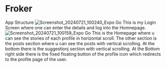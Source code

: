 # Froker
App Structure
![Screenshot_20240721_100240_Expo Go](https://github.com/user-attachments/assets/33213e96-32f7-47dd-a253-6b898bf55a3a)
This is my Login Screen where one can enter the details and log into the Homnepage.
![Screenshot_20240721_100159_Expo Go](https://github.com/user-attachments/assets/5040ffb7-bbc1-4d64-a36c-22c4e02d7cc6)
This is the Homepage where u can see the stories of each profile in horizontal scroll.
The other section is the posts section where u can see the posts with vertical scrolling.
At the bottom there is the suggestionj section with vertical scrolling. 
At the Bottom right side there is the fixed floating button of the profile icon which redirects to the profile page of the user.


